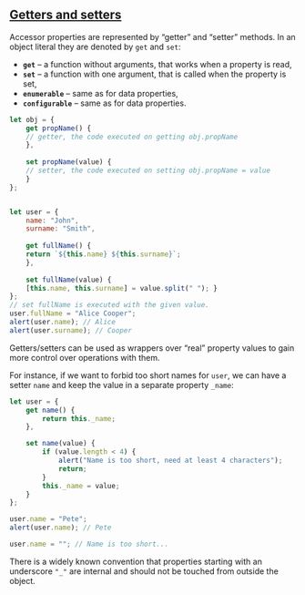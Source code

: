 
## [Getters and setters](https://javascript.info/property-accessors#getters-and-setters)

Accessor properties are represented by “getter” and “setter” methods. In an object literal they are denoted by `get` and `set`:

-   **`get`** – a function without arguments, that works when a property is read,
-   **`set`** – a function with one argument, that is called when the property is set,
-   **`enumerable`** – same as for data properties,
-   **`configurable`** – same as for data properties.

```javascript
let obj = { 
	get propName() { 
	// getter, the code executed on getting obj.propName 
	},
	
	set propName(value) { 
	// setter, the code executed on setting obj.propName = value 
	} 
};
```


```javascript

let user = { 
	name: "John", 
	surname: "Smith", 
	
	get fullName() { 
	return `${this.name} ${this.surname}`; 
	}, 
	
	set fullName(value) { 
	[this.name, this.surname] = value.split(" "); }
}; 
// set fullName is executed with the given value. 
user.fullName = "Alice Cooper"; 
alert(user.name); // Alice 
alert(user.surname); // Cooper
```

Getters/setters can be used as wrappers over “real” property values to gain more control over operations with them.

For instance, if we want to forbid too short names for `user`, we can have a setter `name` and keep the value in a separate property `_name`:

```javascript
let user = {
	get name() {
		return this._name;
	},

	set name(value) {
		if (value.length < 4) {
			alert("Name is too short, need at least 4 characters");
			return;	
		}
		this._name = value;
	}
};

user.name = "Pete"; 
alert(user.name); // Pete 

user.name = ""; // Name is too short...
```

There is a widely known convention that properties starting with an underscore `"_"` are internal and should not be touched from outside the object.